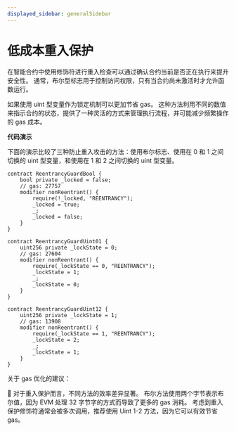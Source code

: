 ```yaml
---
displayed_sidebar: generalSidebar
---
```


# 低成本重入保护

在智能合约中使用修饰符进行重入检查可以通过确认合约当前是否正在执行来提升安全性。 通常，布尔型标志用于控制访问权限，只有当合约尚未激活时才允许函数运行。

如果使用 uint 型变量作为锁定机制可以更加节省 gas。 这种方法利用不同的数值来指示合约的状态，提供了一种灵活的方式来管理执行流程，并可能减少频繁操作的 gas 成本。

**代码演示**

下面的演示比较了三种防止重入攻击的方法：使用布尔标志、使用在 0 和 1 之间切换的 uint 型变量，和使用在 1 和 2 之间切换的 uint 型变量。

```solidity
contract ReentrancyGuardBool {
    bool private _locked = false;
    // gas: 27757
    modifier nonReentrant() {
        require(!_locked, "REENTRANCY");
        _locked = true;
        _;
        _locked = false;
    }
}

contract ReentrancyGuardUint01 {
    uint256 private _lockState = 0;
    // gas: 27604
    modifier nonReentrant() {
        require(_lockState == 0, "REENTRANCY");
        _lockState = 1;
        _;
        _lockState = 0;
    }
}

contract ReentrancyGuardUint12 {
    uint256 private _lockState = 1;
    // gas: 13908 
    modifier nonReentrant() {
        require(_lockState == 1, "REENTRANCY");
        _lockState = 2;
        _;
        _lockState = 1;
    }
}
```

关于 gas 优化的建议：

🌟 对于重入保护而言，不同方法的效率差异显著。 布尔方法使用两个字节表示布尔值，因为 EVM 处理 32 字节字的方式而导致了更多的 gas 消耗。 考虑到重入保护修饰符通常会被多次调用，推荐使用 Uint 1-2 方法，因为它可以有效节省 gas。
